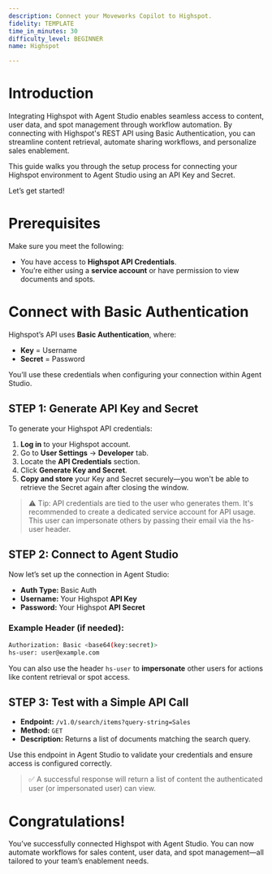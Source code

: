 ```yaml
---
description: Connect your Moveworks Copilot to Highspot.
fidelity: TEMPLATE
time_in_minutes: 30
difficulty_level: BEGINNER
name: Highspot

---
```

# Introduction

Integrating Highspot with Agent Studio enables seamless access to content, user data, and spot management through workflow automation. By connecting with Highspot's REST API using Basic Authentication, you can streamline content retrieval, automate sharing workflows, and personalize sales enablement.

This guide walks you through the setup process for connecting your Highspot environment to Agent Studio using an API Key and Secret.

Let’s get started!

# **Prerequisites**

Make sure you meet the following:

- You have access to **Highspot API Credentials**.
- You’re either using a **service account** or have permission to view documents and spots.

# **Connect with Basic Authentication**

Highspot’s API uses **Basic Authentication**, where:

- **Key** = Username
- **Secret** = Password

You’ll use these credentials when configuring your connection within Agent Studio.

## STEP 1: Generate API Key and Secret

To generate your Highspot API credentials:

1. **Log in** to your Highspot account.
2. Go to **User Settings** → **Developer** tab.
3. Locate the **API Credentials** section.
4. Click **Generate Key and Secret**.
5. **Copy and store** your Key and Secret securely—you won't be able to retrieve the Secret again after closing the window.

> ⚠️ Tip: API credentials are tied to the user who generates them. It's recommended to create a dedicated service account for API usage. This user can impersonate others by passing their email via the hs-user header.
> 

## STEP 2: Connect to Agent Studio

Now let’s set up the connection in Agent Studio:

- **Auth Type:** Basic Auth
- **Username:** Your Highspot **API Key**
- **Password:** Your Highspot **API Secret**

### Example Header (if needed):

```bash
Authorization: Basic <base64(key:secret)>
hs-user: user@example.com
```

You can also use the header `hs-user` to **impersonate** other users for actions like content retrieval or spot access.

## STEP 3: Test with a Simple API Call

- **Endpoint:** `/v1.0/search/items?query-string=Sales`
- **Method:** `GET`
- **Description:** Returns a list of documents matching the search query.

Use this endpoint in Agent Studio to validate your credentials and ensure access is configured correctly.

> ✅ A successful response will return a list of content the authenticated user (or impersonated user) can view.
> 

# Congratulations!

You’ve successfully connected Highspot with Agent Studio. You can now automate workflows for sales content, user data, and spot management—all tailored to your team’s enablement needs.